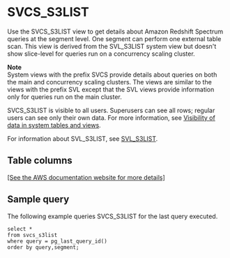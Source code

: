 # SVCS\_S3LIST<a name="r_SVCS_S3LIST"></a>

Use the SVCS\_S3LIST view to get details about Amazon Redshift Spectrum queries at the segment level\. One segment can perform one external table scan\. This view is derived from the SVL\_S3LIST system view but doesn't show slice\-level for queries run on a concurrency scaling cluster\. 

**Note**  
System views with the prefix SVCS provide details about queries on both the main and concurrency scaling clusters\. The views are similar to the views with the prefix SVL except that the SVL views provide information only for queries run on the main cluster\.

SVCS\_S3LIST is visible to all users\. Superusers can see all rows; regular users can see only their own data\. For more information, see [Visibility of data in system tables and views](c_visibility-of-data.md)\.

For information about SVL\_S3LIST, see [SVL\_S3LIST](r_SVL_S3LIST.md)\.

## Table columns<a name="r_SVCS_S3LIST-table-columns"></a>

[\[See the AWS documentation website for more details\]](http://docs.aws.amazon.com/redshift/latest/dg/r_SVCS_S3LIST.html)

## Sample query<a name="r_SVCS_S3LIST-sample-query"></a>

The following example queries SVCS\_S3LIST for the last query executed\.

```
select * 
from svcs_s3list 
where query = pg_last_query_id() 
order by query,segment;
```